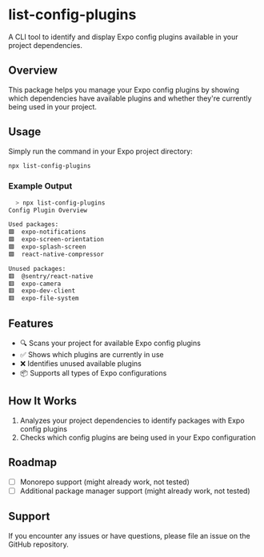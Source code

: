 # list-config-plugins

A CLI tool to identify and display Expo config plugins available in your project dependencies.

## Overview

This package helps you manage your Expo config plugins by showing which dependencies have available plugins and whether they're currently being used in your project.

## Usage

Simply run the command in your Expo project directory:


```bash
npx list-config-plugins
```

### Example Output

```bash
  > npx list-config-plugins
Config Plugin Overview

Used packages:
🟩  expo-notifications
🟩  expo-screen-orientation
🟩  expo-splash-screen
🟩  react-native-compressor

Unused packages:
🟥  @sentry/react-native
🟥  expo-camera
🟥  expo-dev-client
🟥  expo-file-system
```

## Features

- 🔍 Scans your project for available Expo config plugins
- ✅ Shows which plugins are currently in use
- ❌ Identifies unused available plugins
- 📦 Supports all types of Expo configurations

## How It Works

1. Analyzes your project dependencies to identify packages with Expo config plugins
2. Checks which config plugins are being used in your Expo configuration

## Roadmap

- [ ] Monorepo support (might already work, not tested)
- [ ] Additional package manager support (might already work, not tested)

## Support

If you encounter any issues or have questions, please file an issue on the GitHub repository.
